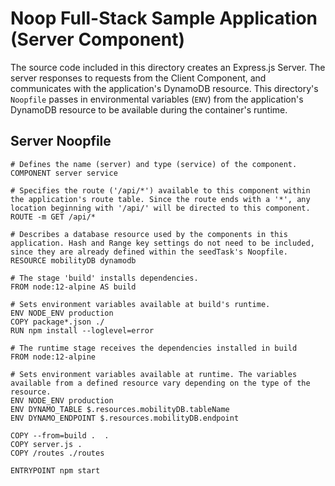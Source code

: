 # Noop Full-Stack Sample Application (Server Component)

The source code included in this directory creates an Express.js Server. The server responses to requests from the Client Component, and communicates with the application's DynamoDB resource. This directory's `Noopfile` passes in environmental variables (`ENV`) from the application's DynamoDB resource to be available during the container's runtime.

## Server Noopfile
```
# Defines the name (server) and type (service) of the component.
COMPONENT server service

# Specifies the route ('/api/*') available to this component within the application's route table. Since the route ends with a '*', any location beginning with '/api/' will be directed to this component.
ROUTE -m GET /api/*

# Describes a database resource used by the components in this application. Hash and Range key settings do not need to be included, since they are already defined within the seedTask's Noopfile.
RESOURCE mobilityDB dynamodb

# The stage 'build' installs dependencies.
FROM node:12-alpine AS build

# Sets environment variables available at build's runtime.
ENV NODE_ENV production
COPY package*.json ./
RUN npm install --loglevel=error

# The runtime stage receives the dependencies installed in build
FROM node:12-alpine

# Sets environment variables available at runtime. The variables available from a defined resource vary depending on the type of the resource.
ENV NODE_ENV production
ENV DYNAMO_TABLE $.resources.mobilityDB.tableName
ENV DYNAMO_ENDPOINT $.resources.mobilityDB.endpoint

COPY --from=build .  .
COPY server.js .
COPY /routes ./routes

ENTRYPOINT npm start
```